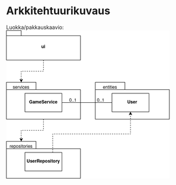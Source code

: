 # Arkkitehtuurikuvaus

Luokka/pakkauskaavio:
![Luokka/pakkauskaavio](./kuvat/arkkitehtuuri-pakkaus-luokat.png)
